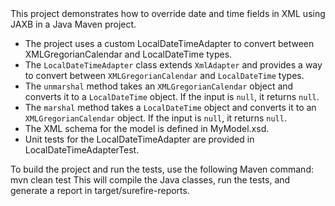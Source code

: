<div align="left">
This project demonstrates how to override date and time fields in XML using JAXB in a Java Maven project.

- The project uses a custom LocalDateTimeAdapter to convert between XMLGregorianCalendar and LocalDateTime types.
- The `LocalDateTimeAdapter` class extends `XmlAdapter` and provides a way to convert between `XMLGregorianCalendar` and `LocalDateTime` types.
- The `unmarshal` method takes an `XMLGregorianCalendar` object and converts it to a `LocalDateTime` object. If the input is `null`, it returns `null`.
- The `marshal` method takes a `LocalDateTime` object and converts it to an `XMLGregorianCalendar` object. If the input is `null`, it returns `null`.
- The XML schema for the model is defined in MyModel.xsd.
- Unit tests for the LocalDateTimeAdapter are provided in LocalDateTimeAdapterTest.

To build the project and run the tests, use the following Maven command: mvn clean test
This will compile the Java classes, run the tests, and generate a report in target/surefire-reports.
</div>
